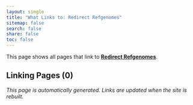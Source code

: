 ```yaml
---
layout: single
title: "What Links to: Redirect Refgenomes"
sitemap: false
search: false
share: false
toc: false
---
```


This page shows all pages that link to **[Redirect Refgenomes](/redirect_refgenomes/)**.

## Linking Pages (0)


*This page is automatically generated. Links are updated when the site is rebuilt.*
